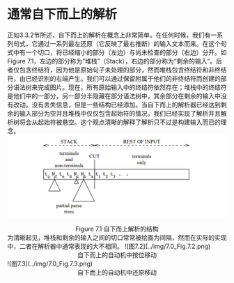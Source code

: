 # 通常自下而上的解析
正如3.3.2节所述，自下而上的解析在概念上非常简单。在任何时候，我们有一系列句式，它通过一系列最左还原（它反映了最右推断）的输入文本而来。在这个句式中有一个切口，将已经缩小的部分（左边）与尚未检查的部分（右边）分开。如Figure 7.1，左边的部分称为“堆栈”（Stack），右边的部分称为“剩余的输入”。后者仅包含终结符，因为他是原始句子未处理的部分，然而堆栈包含终结符和非终结符，由已经识别的右端产生。我们可以通过保留附属于他们的非终结符而创建的部分语法树来完成图片。现在，所有原始输入中的终结符依然存在；堆栈中的终结符是他们中的一部分，另一部分半隐藏在部分语法树中，其余部分在剩余的输入中没有改动。没有丢失信息，但是一些结构已经添加。当自下而上的解析器已经达到剩余的输入部分为空并且堆栈中仅仅包含起始符的情况，我们已经实现了解析并且解析树将会从起始符被悬空。这个观点清晰的解释了解析只不过是构建输入而已的理念。
![图7.1](../img/7.0_Fig.7.1.png)
<center>Figure 7.1 自下而上解析的结构</center>
为清晰起见，堆栈和剩余的输入之间的切口常常被绘画为间隔，然而在实际的实现中，二者在解析器中通常表现的大不相同。  
![图7.2](../img/7.0_Fig.7.2.png)
<center>自下而上的自动机中按位移动</center>
![图7.3](../img/7.0_Fig.7.3.png)
<center>自下而上的自动机中还原移动</center>